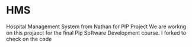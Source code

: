 # HMS
Hospital Management System from Nathan for PlP Project
We are workng on this projaect for the final Plp Software Development course.
I forked to check on the code
